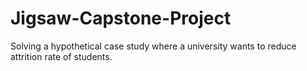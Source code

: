 # Jigsaw-Capstone-Project
Solving a hypothetical case study where a university wants to reduce attrition rate of students.
